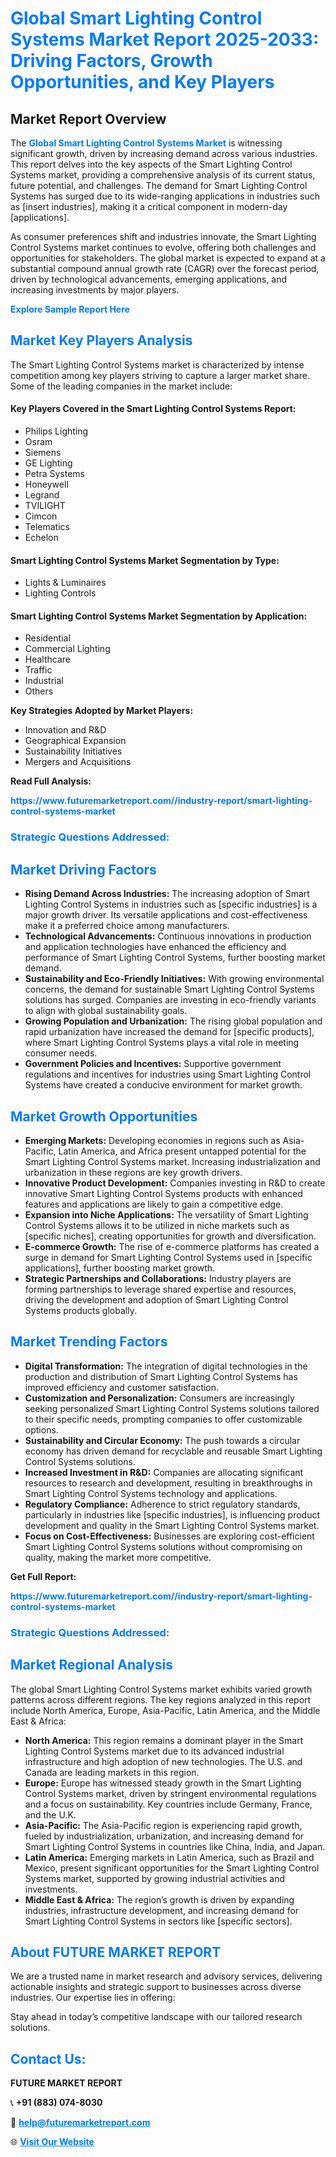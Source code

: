 <h1 style="color: #007BFF;">Global Smart Lighting Control Systems Market Report 2025-2033: Driving Factors, Growth Opportunities, and Key Players</h1>

<section id="overview">
<h2>Market Report Overview</h2>
<p>The <a href="https://www.futuremarketreport.com//industry-report/smart-lighting-control-systems-market" style="color: #007BFF; text-decoration: none;"><strong>Global Smart Lighting Control Systems Market</strong></a> is witnessing significant growth, driven by increasing demand across various industries. This report delves into the key aspects of the Smart Lighting Control Systems market, providing a comprehensive analysis of its current status, future potential, and challenges. The demand for Smart Lighting Control Systems has surged due to its wide-ranging applications in industries such as [insert industries], making it a critical component in modern-day [applications].</p>
<p>As consumer preferences shift and industries innovate, the Smart Lighting Control Systems market continues to evolve, offering both challenges and opportunities for stakeholders. The global market is expected to expand at a substantial compound annual growth rate (CAGR) over the forecast period, driven by technological advancements, emerging applications, and increasing investments by major players.</p>
</section>

<section id="overview">
<p><a href="https://www.futuremarketreport.com//request-sample/reportId=91916" style="color: #007BFF; text-decoration: none;"><strong>Explore Sample Report Here</strong></a></p>
</section>

<section id="key-players">
<h2 style="color: #007BFF;">Market Key Players Analysis</h2>
<p>The Smart Lighting Control Systems market is characterized by intense competition among key players striving to capture a larger market share. Some of the leading companies in the market include:</p>
<h4>Key Players Covered in the Smart Lighting Control Systems Report:</h4>
<ul><li>Philips Lighting</li><li>Osram</li><li>Siemens</li><li>GE Lighting</li><li>Petra Systems</li><li>Honeywell</li><li>Legrand</li><li>TVILIGHT</li><li>Cimcon</li><li>Telematics</li><li>Echelon</li></ul>
<h4>Smart Lighting Control Systems Market Segmentation by Type:</h4>
<ul><li>Lights &amp; Luminaires</li><li>Lighting Controls</li></ul>

<h4>Smart Lighting Control Systems Market Segmentation by Application:</h4>
<ul><li>Residential</li><li>Commercial Lighting</li><li>Healthcare</li><li>Traffic</li><li>Industrial</li><li>Others</li></ul>
<p><strong>Key Strategies Adopted by Market Players:</strong></p>
<ul>
<li>Innovation and R&D</li>
<li>Geographical Expansion</li>
<li>Sustainability Initiatives</li>
<li>Mergers and Acquisitions</li>
</ul>
</section>

<section>
<p><strong>Read Full Analysis: </strong></p><a href="https://www.futuremarketreport.com//industry-report/smart-lighting-control-systems-market" style="color: #007BFF; text-decoration: none;"><strong>https://www.futuremarketreport.com//industry-report/smart-lighting-control-systems-market</strong></a>
<h3 style="color: #007BFF;">Strategic Questions Addressed:</h3>
</section>

<section id="driving-factors">
<h2 style="color: #007BFF;">Market Driving Factors</h2>
<ul>
<li><strong>Rising Demand Across Industries:</strong> The increasing adoption of Smart Lighting Control Systems in industries such as [specific industries] is a major growth driver. Its versatile applications and cost-effectiveness make it a preferred choice among manufacturers.</li>
<li><strong>Technological Advancements:</strong> Continuous innovations in production and application technologies have enhanced the efficiency and performance of Smart Lighting Control Systems, further boosting market demand.</li>
<li><strong>Sustainability and Eco-Friendly Initiatives:</strong> With growing environmental concerns, the demand for sustainable Smart Lighting Control Systems solutions has surged. Companies are investing in eco-friendly variants to align with global sustainability goals.</li>
<li><strong>Growing Population and Urbanization:</strong> The rising global population and rapid urbanization have increased the demand for [specific products], where Smart Lighting Control Systems plays a vital role in meeting consumer needs.</li>
<li><strong>Government Policies and Incentives:</strong> Supportive government regulations and incentives for industries using Smart Lighting Control Systems have created a conducive environment for market growth.</li>
</ul>
</section>

<section id="growth-opportunities">
<h2 style="color: #007BFF;">Market Growth Opportunities</h2>
<ul>
<li><strong>Emerging Markets:</strong> Developing economies in regions such as Asia-Pacific, Latin America, and Africa present untapped potential for the Smart Lighting Control Systems market. Increasing industrialization and urbanization in these regions are key growth drivers.</li>
<li><strong>Innovative Product Development:</strong> Companies investing in R&D to create innovative Smart Lighting Control Systems products with enhanced features and applications are likely to gain a competitive edge.</li>
<li><strong>Expansion into Niche Applications:</strong> The versatility of Smart Lighting Control Systems allows it to be utilized in niche markets such as [specific niches], creating opportunities for growth and diversification.</li>
<li><strong>E-commerce Growth:</strong> The rise of e-commerce platforms has created a surge in demand for Smart Lighting Control Systems used in [specific applications], further boosting market growth.</li>
<li><strong>Strategic Partnerships and Collaborations:</strong> Industry players are forming partnerships to leverage shared expertise and resources, driving the development and adoption of Smart Lighting Control Systems products globally.</li>
</ul>
</section>

<section id="trending-factors">
<h2 style="color: #007BFF;">Market Trending Factors</h2>
<ul>
<li><strong>Digital Transformation:</strong> The integration of digital technologies in the production and distribution of Smart Lighting Control Systems has improved efficiency and customer satisfaction.</li>
<li><strong>Customization and Personalization:</strong> Consumers are increasingly seeking personalized Smart Lighting Control Systems solutions tailored to their specific needs, prompting companies to offer customizable options.</li>
<li><strong>Sustainability and Circular Economy:</strong> The push towards a circular economy has driven demand for recyclable and reusable Smart Lighting Control Systems solutions.</li>
<li><strong>Increased Investment in R&D:</strong> Companies are allocating significant resources to research and development, resulting in breakthroughs in Smart Lighting Control Systems technology and applications.</li>
<li><strong>Regulatory Compliance:</strong> Adherence to strict regulatory standards, particularly in industries like [specific industries], is influencing product development and quality in the Smart Lighting Control Systems market.</li>
<li><strong>Focus on Cost-Effectiveness:</strong> Businesses are exploring cost-efficient Smart Lighting Control Systems solutions without compromising on quality, making the market more competitive.</li>
</ul>
</section>

<section>
<p><strong>Get Full Report: </strong></p><a href="https://www.futuremarketreport.com//industry-report/smart-lighting-control-systems-market" style="color: #007BFF; text-decoration: none;"><strong>https://www.futuremarketreport.com//industry-report/smart-lighting-control-systems-market</strong></a>
<h3 style="color: #007BFF;">Strategic Questions Addressed:</h3>
</section>


<section id="regional-analysis">
<h2 style="color: #007BFF;">Market Regional Analysis</h2>
<p>The global Smart Lighting Control Systems market exhibits varied growth patterns across different regions. The key regions analyzed in this report include North America, Europe, Asia-Pacific, Latin America, and the Middle East & Africa:</p>
<ul>
<li><strong>North America:</strong> This region remains a dominant player in the Smart Lighting Control Systems market due to its advanced industrial infrastructure and high adoption of new technologies. The U.S. and Canada are leading markets in this region.</li>
<li><strong>Europe:</strong> Europe has witnessed steady growth in the Smart Lighting Control Systems market, driven by stringent environmental regulations and a focus on sustainability. Key countries include Germany, France, and the U.K.</li>
<li><strong>Asia-Pacific:</strong> The Asia-Pacific region is experiencing rapid growth, fueled by industrialization, urbanization, and increasing demand for Smart Lighting Control Systems in countries like China, India, and Japan.</li>
<li><strong>Latin America:</strong> Emerging markets in Latin America, such as Brazil and Mexico, present significant opportunities for the Smart Lighting Control Systems market, supported by growing industrial activities and investments.</li>
<li><strong>Middle East & Africa:</strong> The region’s growth is driven by expanding industries, infrastructure development, and increasing demand for Smart Lighting Control Systems in sectors like [specific sectors].</li>
</ul>
</section>

<footer>
<h2 style="color: #007BFF;">About FUTURE MARKET REPORT</h2>
<p>We are a trusted name in market research and advisory services, delivering actionable insights and strategic support to businesses across diverse industries. Our expertise lies in offering:</p>

<p>Stay ahead in today’s competitive landscape with our tailored research solutions.</p>

<h2 style="color: #007BFF;">Contact Us:</h2>
<p><strong>FUTURE MARKET REPORT</strong></p>
<p>📞 <strong>+91 (883) 074-8030</strong></p>
<p>📧 <strong><a href="mailto:help@futuremarketreport.com" style="color: #007BFF;">help@futuremarketreport.com</a></strong></p>
<p>🌐 <strong><a href="https://www.futuremarketreport.com/" style="color: #007BFF;">Visit Our Website</a></strong></p>
</footer>